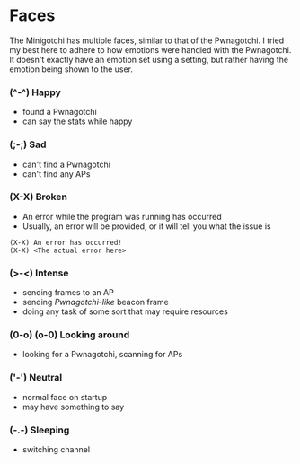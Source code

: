 # Faces

The Minigotchi has multiple faces, similar to that of the Pwnagotchi. I tried my best here to adhere to how emotions were handled with the Pwnagotchi. It doesn't exactly have an emotion set using a setting, but rather having the emotion being shown to the user.

### (^-^) Happy

- found a Pwnagotchi
- can say the stats while happy

### (;-;) Sad

- can't find a Pwnagotchi
- can't find any APs

### (X-X) Broken

- An error while the program was running has occurred
- Usually, an error will be provided, or it will tell you what the issue is

```
(X-X) An error has occurred!
(X-X) <The actual error here>
```

### (>-<) Intense

- sending frames to an AP
- sending _Pwnagotchi-like_ beacon frame
- doing any task of some sort that may require resources

### (0-o) (o-0) Looking around

- looking for a Pwnagotchi, scanning for APs

### ('-') Neutral

- normal face on startup
- may have something to say

### (-.-) Sleeping

- switching channel
